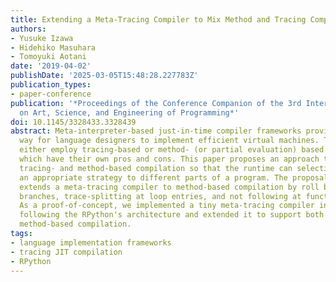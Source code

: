 ```yaml
---
title: Extending a Meta-Tracing Compiler to Mix Method and Tracing Compilation
authors:
- Yusuke Izawa
- Hidehiko Masuhara
- Tomoyuki Aotani
date: '2019-04-02'
publishDate: '2025-03-05T15:48:28.227783Z'
publication_types:
- paper-conference
publication: '*Proceedings of the Conference Companion of the 3rd International Conference
  on Art, Science, and Engineering of Programming*'
doi: 10.1145/3328433.3328439
abstract: Meta-interpreter-based just-in-time compiler frameworks provide a convenient
  way for language designers to implement efficient virtual machines. Those frameworks
  either employ tracing-based or method- (or partial evaluation) based strategies,
  which have their own pros and cons. This paper proposes an approach to enable both
  tracing- and method-based compilation so that the runtime can selectively apply
  an appropriate strategy to different parts of a program. The proposal basically
  extends a meta-tracing compiler to method-based compilation by roll backing at conditional
  branches, trace-splitting at loop entries, and not following at function calls.
  As a proof-of-concept, we implemented a tiny meta-tracing compiler in MinCaml by
  following the RPython's architecture and extended it to support both tracing- and
  method-based compilation.
tags:
- language implementation frameworks
- tracing JIT compilation
- RPython
---
```

